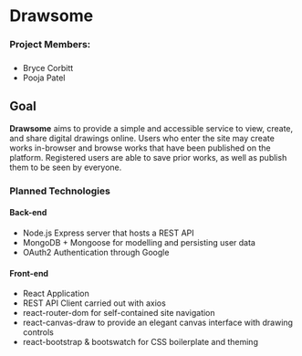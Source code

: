 # Drawsome
### Project Members:
### 
- Bryce Corbitt
- Pooja Patel

## Goal
**Drawsome** aims to provide a simple and accessible service to view, create, and share digital drawings online. Users who enter the site may create works in-browser and browse works that have been published on the platform. Registered users are able to save prior works, as well as publish them to be seen by everyone. 

### Planned Technologies
#### Back-end
- Node.js Express server that hosts a REST API
- MongoDB + Mongoose for modelling and persisting user data
- OAuth2 Authentication through Google

#### Front-end
- React Application
- REST API Client carried out with axios
- react-router-dom for self-contained site navigation
- react-canvas-draw to provide an elegant canvas interface with drawing controls
- react-bootstrap & bootswatch for CSS boilerplate and theming
